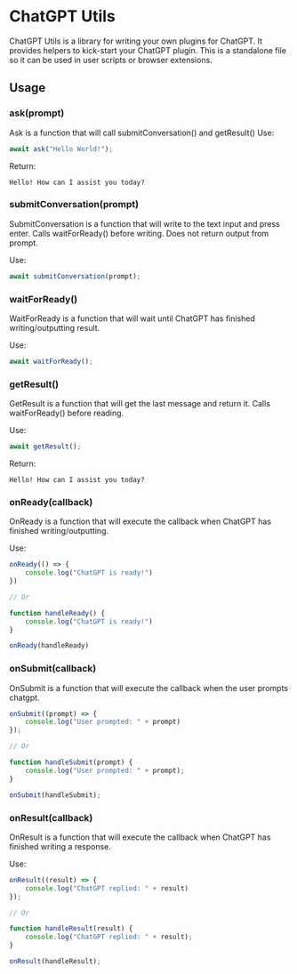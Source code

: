 # ChatGPT Utils

ChatGPT Utils is a library for writing your own plugins for ChatGPT. It provides helpers to kick-start your ChatGPT plugin. This is a standalone file so it can be used in user scripts or browser extensions.

## Usage

### ask(prompt)

Ask is a function that will call submitConversation() and getResult()
Use:
```javascript
await ask("Hello World!");
```
Return:
```
Hello! How can I assist you today?
```

### submitConversation(prompt)

SubmitConversation is a function that will write to the text input and press enter. Calls waitForReady() before writing.
Does not return output from prompt.

Use:
```javascript
await submitConversation(prompt);
```

### waitForReady()

WaitForReady is a function that will wait until ChatGPT has finished writing/outputting result.

Use:
```javascript
await waitForReady();
```

### getResult()

GetResult is a function that will get the last message and return it. Calls waitForReady() before reading.

Use:
```javascript
await getResult();
```

Return:
```
Hello! How can I assist you today?
```

### onReady(callback)

OnReady is a function that will execute the callback when ChatGPT has finished writing/outputting.

Use:
```javascript
onReady(() => {
    console.log("ChatGPT is ready!")
})

// Or

function handleReady() {
    console.log("ChatGPT is ready!")
}

onReady(handleReady)
```

### onSubmit(callback)

OnSubmit is a function that will execute the callback when the user prompts chatgpt.

```javascript
onSubmit((prompt) => {
    console.log("User prompted: " + prompt)
});

// Or

function handleSubmit(prompt) {
    console.log("User prompted: " + prompt);
}

onSubmit(handleSubmit);
```

### onResult(callback)

OnResult is a function that will execute the callback when ChatGPT has finished writing a response.

Use:
```javascript
onResult((result) => {
    console.log("ChatGPT replied: " + result)
});

// Or

function handleResult(result) {
    console.log("ChatGPT replied: " + result);
}

onResult(handleResult);
```